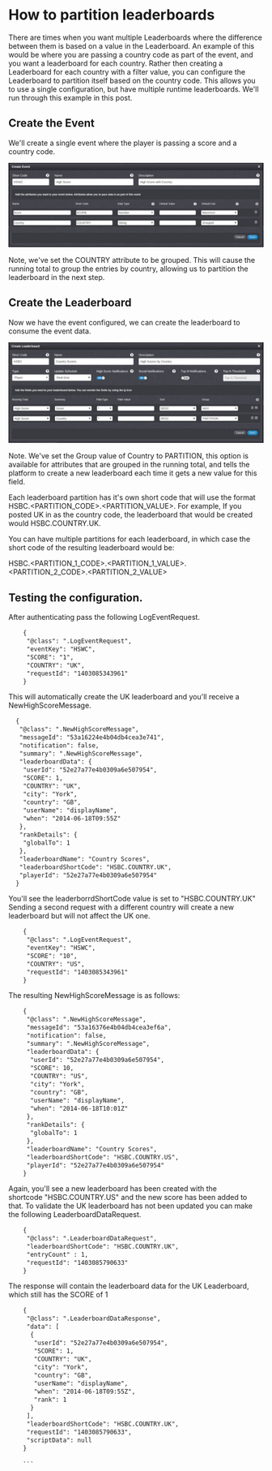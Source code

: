 # How to partition leaderboards

There are times when you want multiple Leaderboards where the difference between them is based on a value in the Leaderboard. An example of this would be where you are passing a country code as part of the event, and you want a leaderboard for each country. Rather then creating a Leaderboard for each country with a filter value, you can configure the Leaderboard to partition itself based on the country code. This allows you to use a single configuration, but have multiple runtime leaderboards. We'll run through this example in this post.

## Create the Event

We'll create a single event where the player is passing a score and a country code.

![](img/Partition/1.jpg)

Note, we've set the COUNTRY attribute to be grouped. This will cause the running total to group the entries by country, allowing us to partition the leaderboard in the next step.

## Create the Leaderboard

Now we have the event configured, we can create the leaderboard to consume the event data.

![](img/Partition/2.jpg)

Note. We've set the Group value of Country to PARTITION, this option is available for attributes that are grouped in the running total, and tells the platform to create a new leaderboard each time it gets a new value for this field.

Each leaderboard partition has it's own short code that will use the format HSBC.<PARTITION_CODE>.<PARTITION_VALUE>. For example, If you posted UK in as the country code, the leaderboard that would be created would HSBC.COUNTRY.UK.

You can have multiple partitions for each leaderboard, in which case the short code of the resulting leaderboard would be:

HSBC.<PARTITION_1_CODE>.<PARTITION_1_VALUE>.<PARTITION_2_CODE>.<PARTITION_2_VALUE>

## Testing the configuration.

After authenticating pass the following LogEventRequest.

```    
    {
     "@class": ".LogEventRequest",
     "eventKey": "HSWC",
     "SCORE": "1",
     "COUNTRY": "UK",
     "requestId": "1403085343961"
    }
```
This will automatically create the UK leaderboard and you'll receive a NewHighScoreMessage.

  ```  
    {
     "@class": ".NewHighScoreMessage",
     "messageId": "53a16224e4b04db4cea3e741",
     "notification": false,
     "summary": ".NewHighScoreMessage",
     "leaderboardData": {
      "userId": "52e27a77e4b0309a6e507954",
      "SCORE": 1,
      "COUNTRY": "UK",
      "city": "York",
      "country": "GB",
      "userName": "displayName",
      "when": "2014-06-18T09:55Z"
     },
     "rankDetails": {
      "globalTo": 1
     },
     "leaderboardName": "Country Scores",
     "leaderboardShortCode": "HSBC.COUNTRY.UK",
     "playerId": "52e27a77e4b0309a6e507954"
    }
```

You'll see the leaderborrdShortCode value is set to "HSBC.COUNTRY.UK" Sending a second request with a different country will create a new leaderboard but will not affect the UK one.

```    
    {
     "@class": ".LogEventRequest",
     "eventKey": "HSWC",
     "SCORE": "10",
     "COUNTRY": "US",
     "requestId": "1403085343961"
    }
```

The resulting NewHighScoreMessage is as follows:

```    
    {
     "@class": ".NewHighScoreMessage",
     "messageId": "53a16376e4b04db4cea3ef6a",
     "notification": false,
     "summary": ".NewHighScoreMessage",
     "leaderboardData": {
      "userId": "52e27a77e4b0309a6e507954",
      "SCORE": 10,
      "COUNTRY": "US",
      "city": "York",
      "country": "GB",
      "userName": "displayName",
      "when": "2014-06-18T10:01Z"
     },
     "rankDetails": {
      "globalTo": 1
     },
     "leaderboardName": "Country Scores",
     "leaderboardShortCode": "HSBC.COUNTRY.US",
     "playerId": "52e27a77e4b0309a6e507954"
    }
```

Again, you'll see a new leaderboard has been created with the shortcode "HSBC.COUNTRY.US" and the new score has been added to that. To validate the UK leaderboard has not been updated you can make the following LeaderboardDataRequest.

```    
    {
     "@class": ".LeaderboardDataRequest",
     "leaderboardShortCode": "HSBC.COUNTRY.UK",
     "entryCount" : 1,
     "requestId": "1403085790633"
    }
```

The response will contain the leaderboard data for the UK Leaderboard, which still has the SCORE of 1

```    
    {
     "@class": ".LeaderboardDataResponse",
     "data": [
      {
       "userId": "52e27a77e4b0309a6e507954",
       "SCORE": 1,
       "COUNTRY": "UK",
       "city": "York",
       "country": "GB",
       "userName": "displayName",
       "when": "2014-06-18T09:55Z",
       "rank": 1
      }
     ],
     "leaderboardShortCode": "HSBC.COUNTRY.UK",
     "requestId": "1403085790633",
     "scriptData": null
    }

    ```
